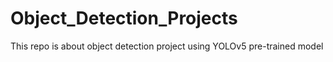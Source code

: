 # Object_Detection_Projects
This repo is about object detection project using YOLOv5 pre-trained model
